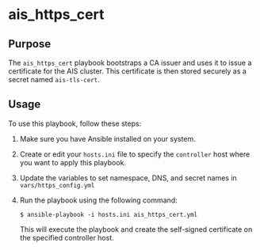 # ais_https_cert

## Purpose

The `ais_https_cert` playbook bootstraps a CA issuer and uses it to issue a certificate for the AIS cluster. This certificate is then stored securely as a secret named `ais-tls-cert`.

## Usage

To use this playbook, follow these steps:

1. Make sure you have Ansible installed on your system.

2. Create or edit your `hosts.ini` file to specify the `controller` host where you want to apply this playbook.

3. Update the variables to set namespace, DNS, and secret names in `vars/https_config.yml`

4. Run the playbook using the following command:

   ```console
   $ ansible-playbook -i hosts.ini ais_https_cert.yml
   ```

   This will execute the playbook and create the self-signed certificate on the specified controller host.
